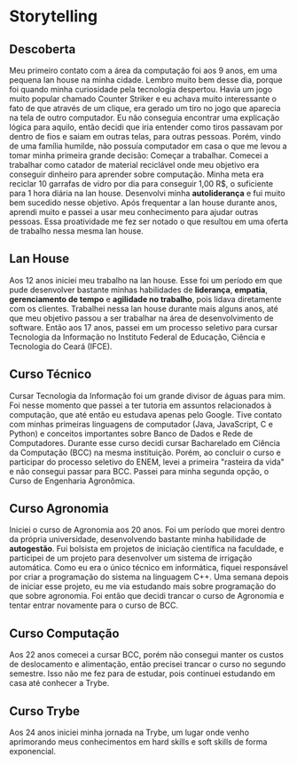 # Storytelling

## Descoberta

Meu primeiro contato com a área da computação foi aos 9 anos, em uma pequena lan house na minha cidade. Lembro muito bem desse dia, porque foi quando minha curiosidade pela tecnologia despertou. Havia um jogo muito popular chamado Counter Striker e eu achava muito interessante o fato de que através de um clique, era gerado um tiro no jogo que aparecia na tela de outro computador. Eu não conseguia encontrar uma explicação lógica para aquilo, então decidi que iria entender como tiros passavam por dentro de fios e saiam em outras telas, para outras pessoas.
Porém, vindo de uma família humilde, não possuía computador em casa o que me levou a tomar minha primeira grande decisão: Começar a trabalhar.
Comecei a trabalhar como catador de material reciclável onde meu objetivo era conseguir dinheiro para aprender sobre computação. Minha meta era reciclar 10 garrafas de vidro por dia para conseguir 1,00 R$, o suficiente para 1 hora diária na lan house. Desenvolvi minha **autoliderança** e fui muito bem sucedido nesse objetivo. Após frequentar a lan house durante anos, aprendi muito e passei a usar meu conhecimento para ajudar outras pessoas. Essa proatividade me fez ser notado o que resultou em uma oferta de trabalho nessa mesma lan house.

## Lan House

Aos 12 anos iniciei meu trabalho na lan house. Esse foi um período em que pude desenvolver bastante minhas habilidades de **liderança**, **empatia**, **gerenciamento de tempo** e **agilidade no trabalho**, pois lidava diretamente com os clientes. Trabalhei nessa lan house durante mais alguns anos, até que meu objetivo passou a ser trabalhar na área de desenvolvimento de software. Então aos 17 anos, passei em um processo seletivo para cursar Tecnologia da Informação no Instituto Federal de Educação, Ciência e Tecnologia do Ceará (IFCE).

## Curso Técnico

Cursar Tecnologia da Informação foi um grande divisor de águas para mim. Foi nesse momento que passei a ter tutoria em assuntos relacionados à computação, que até então eu estudava apenas pelo Google. Tive contato com minhas primeiras linguagens de computador (Java, JavaScript, C e Python) e conceitos importantes sobre Banco de Dados e Rede de Computadores. Durante esse curso decidi cursar Bacharelado em Ciência da Computação (BCC) na mesma instituição. Porém, ao concluir o curso e participar do processo seletivo do ENEM, levei a primeira "rasteira da vida" e não consegui passar para BCC. Passei para minha segunda opção, o Curso de Engenharia Agronômica.

## Curso Agronomia

Iniciei o curso de Agronomia aos 20 anos. Foi um período que morei dentro da própria universidade, desenvolvendo bastante minha habilidade de **autogestão**.
Fui bolsista em projetos de iniciação científica na faculdade, e participei de um projeto para desenvolver um sistema de irrigação automática. Como eu era o único técnico em informática, fiquei responsável por criar a programação do sistema na linguagem C++. Uma semana depois de iniciar esse projeto, eu me via estudando mais sobre programação do que sobre agronomia. Foi então que decidi trancar o curso de Agronomia e tentar entrar novamente para o curso de BCC.

## Curso Computação

Aos 22 anos comecei a cursar BCC, porém não consegui manter os custos de deslocamento e alimentação, então precisei trancar o curso no segundo semestre. Isso não me fez para de estudar, pois continuei estudando em casa até conhecer a Trybe.

## Curso Trybe

Aos 24 anos iniciei minha jornada na Trybe, um lugar onde venho aprimorando meus conhecimentos em hard skills e soft skills de forma exponencial.
